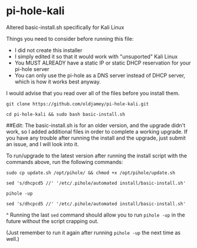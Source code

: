 # pi-hole-kali
Altered basic-install.sh specifically for Kali Linux

Things you need to consider before running this file:
- I did not create this installer
- I simply edited it so that it would work with "unsuported" Kali Linux
- You MUST ALREADY have a static IP or static DHCP reservation for your pi-hole server
- You can only use the pi-hole as a DNS server instead of DHCP server, which is how it works best anyway.

I would advise that you read over all of the files before you install them.

`git clone https://github.com/oldjamey/pi-hole-kali.git`

`cd pi-hole-kali && sudo bash basic-install.sh`

##Edit:
The basic-install.sh is for an older version, and the upgrade didn't work, so I added additional files in order to complete a working upgrade.
If you have any trouble after running the install and the upgrade, just submit an issue, and I will look into it.

To run/upgrade to the latest version after running the install script with the commands above, run the following commands:

`sudo cp update.sh /opt/pihole/ && chmod +x /opt/pihole/update.sh`

`sed 's/dhcpcd5 //' '/etc/.pihole/automated install/basic-install.sh'`

`pihole -up`

`sed 's/dhcpcd5 //' '/etc/.pihole/automated install/basic-install.sh'`

^ Running the last `sed` command should allow you to run `pihole -up` in the future without the script crapping out.

(Just remember to run it again after running `pihole -up` the next time as well.)

